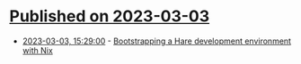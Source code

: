 # [Published on 2023-03-03](index.md)

* [2023-03-03, 15:29:00](https://lobste.rs/s/xwnvei/bootstrapping_hare_development) - [Bootstrapping a Hare development environment with Nix](https://honza.pokorny.ca/2023/03/bootstrapping-a-hare-development-environment-with-nix/)
